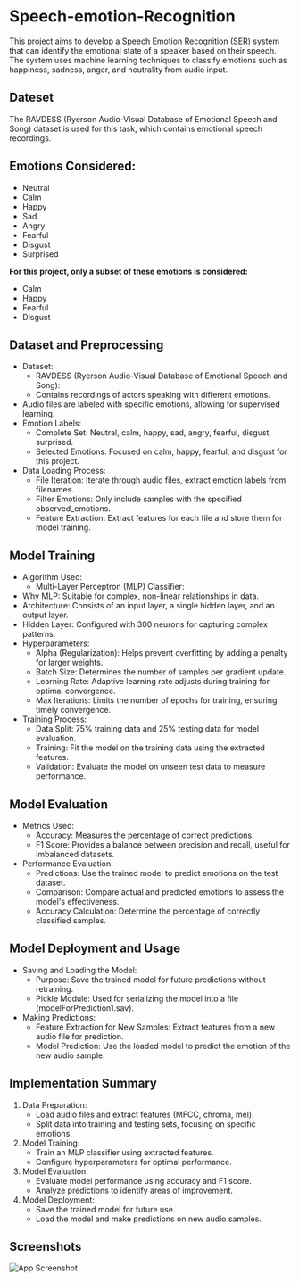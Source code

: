 
# Speech-emotion-Recognition

This project aims to develop a Speech Emotion Recognition (SER) system that can identify the emotional state of a speaker based on their speech. The system uses machine learning techniques to classify emotions such as happiness, sadness, anger, and neutrality from audio input.




## Dateset

The RAVDESS (Ryerson Audio-Visual Database of Emotional Speech and Song) dataset is
used for this task, which contains emotional speech recordings.

## Emotions Considered:
- Neutral
- Calm
- Happy
- Sad
- Angry
- Fearful
- Disgust
- Surprised

**For this project, only a subset of these emotions is considered:**
- Calm
- Happy
- Fearful
- Disgust





## Dataset and Preprocessing

- Dataset:
    - RAVDESS (Ryerson Audio-Visual Database of Emotional Speech and Song):
    - Contains recordings of actors speaking with different emotions.
- Audio files are labeled with specific emotions, allowing for supervised learning.
- Emotion Labels:
    - Complete Set: Neutral, calm, happy, sad, angry, fearful, disgust, surprised.
    - Selected Emotions: Focused on calm, happy, fearful, and disgust for this project.
- Data Loading Process:
    - File Iteration: Iterate through audio files, extract emotion labels from filenames.
    - Filter Emotions: Only include samples with the specified observed_emotions.
    - Feature Extraction: Extract features for each file and store them for model training.

## Model Training

- Algorithm Used:
    - Multi-Layer Perceptron (MLP) Classifier:
- Why MLP: Suitable for complex, non-linear relationships in data.
- Architecture: Consists of an input layer, a single hidden layer, and an output layer.
- Hidden Layer: Configured with 300 neurons for capturing complex patterns.
- Hyperparameters:
    - Alpha (Regularization): Helps prevent overfitting by adding a penalty for larger weights.
    - Batch Size: Determines the number of samples per gradient update.
    - Learning Rate: Adaptive learning rate adjusts during training for optimal convergence.
    - Max Iterations: Limits the number of epochs for training, ensuring timely convergence.
- Training Process:
    - Data Split: 75% training data and 25% testing data for model evaluation.
    - Training: Fit the model on the training data using the extracted features.
    - Validation: Evaluate the model on unseen test data to measure performance.
    
## Model Evaluation
- Metrics Used:
    - Accuracy: Measures the percentage of correct predictions.
    - F1 Score: Provides a balance between precision and recall, useful for imbalanced datasets.
- Performance Evaluation:
    - Predictions: Use the trained model to predict emotions on the test dataset.
    - Comparison: Compare actual and predicted emotions to assess the model's effectiveness.
    - Accuracy Calculation: Determine the percentage of correctly classified samples.



## Model Deployment and Usage

- Saving and Loading the Model:
    - Purpose: Save the trained model for future predictions without retraining.
    - Pickle Module: Used for serializing the model into a file
    (modelForPrediction1.sav).
- Making Predictions:
    - Feature Extraction for New Samples: Extract features from a new audio file for prediction.
    - Model Prediction: Use the loaded model to predict the emotion of the new audio sample.


## Implementation Summary

1. Data Preparation:
    - Load audio files and extract features (MFCC, chroma, mel).
    - Split data into training and testing sets, focusing on specific emotions.
2. Model Training:
    - Train an MLP classifier using extracted features.
    - Configure hyperparameters for optimal performance.
3. Model Evaluation:
    - Evaluate model performance using accuracy and F1 score.
    - Analyze predictions to identify areas of improvement.
4. Model Deployment:
    - Save the trained model for future use.
    - Load the model and make predictions on new audio samples.


## Screenshots

![App Screenshot](https://via.placeholder.com/468x300?text=App+Screenshot+Here)

